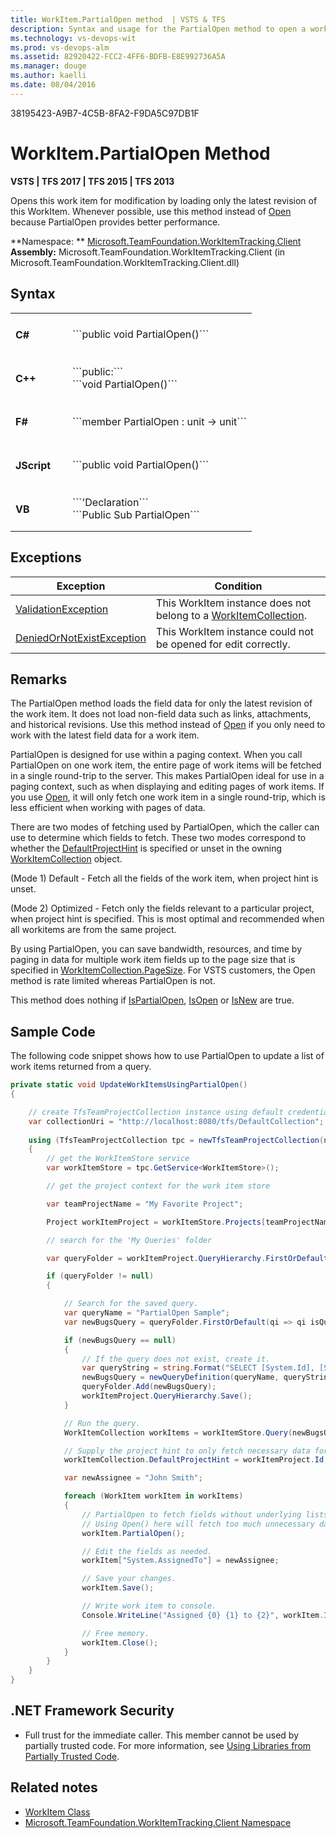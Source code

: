 ```yaml
---
title: WorkItem.PartialOpen method  | VSTS & TFS 
description: Syntax and usage for the PartialOpen method to open a work item for modification when working with Visual Studio Team Services (VSTS) or Team Foundation Server (TFS)  
ms.technology: vs-devops-wit
ms.prod: vs-devops-alm
ms.assetid: 82920422-FCC2-4FF6-BDFB-E8E992736A5A
ms.manager: douge
ms.author: kaelli
ms.date: 08/04/2016
---
```

38195423-A9B7-4C5B-8FA2-F9DA5C97DB1F

# WorkItem.PartialOpen Method


**VSTS | TFS 2017 | TFS 2015 | TFS 2013**

Opens this work item for modification by loading only the latest revision of this WorkItem. Whenever possible, use this method instead of [Open](open.md) because PartialOpen provides better performance.  

**Namespace: **  [Microsoft.TeamFoundation.WorkItemTracking.Client](https://msdn.microsoft.com/library/microsoft.teamfoundation.workitemtracking.client%28v=vs.120%29.aspx)  
**Assembly:**  Microsoft.TeamFoundation.WorkItemTracking.Client (in Microsoft.TeamFoundation.WorkItemTracking.Client.dll)


## Syntax

<table>
<tr>
<td width="75px"> 
<h4>C#</h4>
</td>
<td>
```public void PartialOpen()```
</td>
</tr>

<tr>
<td> 
<h4>C++</h4>
</td>
<td>
```public:```<br/>
```void PartialOpen()```
</td>
</tr>

<tr>
<td> 
<h4>F#</h4>
</td>
<td>
```member PartialOpen : unit -> unit```
</td>
</tr>

<tr>
<td> 
<h4>JScript</h4>
</td>
<td>
```public void PartialOpen()```
</td>
</tr>

<tr>
<td> 
<h4>VB</h4>
</td>
<td>
```'Declaration```<br/>
```Public Sub PartialOpen```
</td>
</tr>
</table>


<!---

<a data-toggle="collapse" href="#expando-agent-pools">C# ▼</a>
<div class="collapse" id="expando-queues"> 
```public void PartialOpen()```
</div>

<a data-toggle="collapse" href="#expando-agent-pools">C++ ▼</a>
<div class="collapse" id="expando-queues"> 
```public:  
void PartialOpen()```
</div>


<a data-toggle="collapse" href="#expando-agent-pools">F# ▼</a>
<div class="collapse" id="expando-queues"> 
```member PartialOpen : unit -> unit```
</div>


<a data-toggle="collapse" href="#expando-agent-pools">JScript ▼</a>
<div class="collapse" id="expando-queues"> 
```public function PartialOpen()```
</div>

<a data-toggle="collapse" href="#expando-agent-pools">VB ▼</a>
<div class="collapse" id="expando-queues"> 
```'Declaration  
Public Sub PartialOpen```
</div>

---> 

## Exceptions

| **Exception** | **Condition** |
| --- | --- |
| [ValidationException](https://msdn.microsoft.com/library/microsoft.teamfoundation.workitemtracking.client.validationexception%28v=vs.120%29.aspx) | This WorkItem instance does not belong to a [WorkItemCollection](https://msdn.microsoft.com/library/microsoft.teamfoundation.workitemtracking.client.workitemcollection%28v=vs.120%29.aspx). |
| [DeniedOrNotExistException](https://msdn.microsoft.com/library/microsoft.teamfoundation.workitemtracking.client.deniedornotexistexception%28v=vs.120%29.aspx) | This WorkItem instance could not be opened for edit correctly. |

## Remarks

The PartialOpen method loads the field data for only the latest revision of the work item. It does not load non-field data such as links, attachments, and historical revisions. Use this method instead of [Open](open.md) if you only need to work with the latest field data for a work item.

PartialOpen is designed for use within a paging context. When you call PartialOpen on one work item, the entire page of work items will be fetched in a single round-trip to the server. This makes PartialOpen ideal for use in a paging context, such as when displaying and editing pages of work items. If you use [Open](open.md), it will only fetch one work item in a single round-trip, which is less efficient when working with pages of data.

There are two modes of fetching used by PartialOpen, which the caller can use to determine which fields to fetch. These two modes correspond to whether the [DefaultProjectHint](https://msdn.microsoft.com/library/microsoft.teamfoundation.workitemtracking.client.workitemcollection.defaultprojecthint%28v=vs.120%29.aspx) is specified or unset in the owning [WorkItemCollection](https://msdn.microsoft.com/library/microsoft.teamfoundation.workitemtracking.client.workitemcollection%28v=vs.120%29.aspx) object.

(Mode 1) Default - Fetch all the fields of the work item, when project hint is unset.

(Mode 2) Optimized - Fetch only the fields relevant to a particular project, when project hint is specified. This is most optimal and recommended when all workitems are from the same project.

By using PartialOpen, you can save bandwidth, resources, and time by paging in data for multiple work item fields up to the page size that is specified in [WorkItemCollection.PageSize](https://msdn.microsoft.com/library/microsoft.teamfoundation.workitemtracking.client.workitemcollection.pagesize%28v=vs.120%29.aspx). For VSTS customers, the Open method is rate limited whereas PartialOpen is not.

This method does nothing if [IsPartialOpen](https://msdn.microsoft.com/en-us/library/microsoft.teamfoundation.workitemtracking.client.workitem.ispartialopen%28v=vs.120%29.aspx), [IsOpen](https://msdn.microsoft.com/library/microsoft.teamfoundation.workitemtracking.client.workitem.isopen%28v=vs.120%29.aspx) or [IsNew](https://msdn.microsoft.com/library/microsoft.teamfoundation.workitemtracking.client.workitem.isnew%28v=vs.120%29.aspx) are true.

## Sample Code

The following code snippet shows how to use PartialOpen to update a list of work items returned from a query.

```CS
private static void UpdateWorkItemsUsingPartialOpen()
{

    // create TfsTeamProjectCollection instance using default credentials
    var collectionUri = "http://localhost:8080/tfs/DefaultCollection";
    
    using (TfsTeamProjectCollection tpc = newTfsTeamProjectCollection(newUri(collectionUri)))
    {
        // get the WorkItemStore service
        var workItemStore = tpc.GetService<WorkItemStore>();

        // get the project context for the work item store

        var teamProjectName = "My Favorite Project";

        Project workItemProject = workItemStore.Projects[teamProjectName];

        // search for the 'My Queries' folder

        var queryFolder = workItemProject.QueryHierarchy.FirstOrDefault(qh => qh isQueryFolder && qh.IsPersonal) asQueryFolder;

        if (queryFolder != null)
        {

            // Search for the saved query.
            var queryName = "PartialOpen Sample";
            var newBugsQuery = queryFolder.FirstOrDefault(qi => qi isQueryDefinition && qi.Name.Equals(queryName)) asQueryDefinition;

            if (newBugsQuery == null)
            {
                // If the query does not exist, create it.
                var queryString = string.Format("SELECT [System.Id], [System.WorkItemType], [System.Title], [System.AssignedTo], [System.State], [System.Tags] FROM WorkItems WHERE [System.TeamProject] = '{0}' AND [System.WorkItemType] = 'Bug' AND [System.State] = 'New'", teamProjectName);
                newBugsQuery = newQueryDefinition(queryName, queryString);
                queryFolder.Add(newBugsQuery);
                workItemProject.QueryHierarchy.Save();
            }

            // Run the query.
            WorkItemCollection workItems = workItemStore.Query(newBugsQuery.QueryText);

            // Supply the project hint to only fetch necessary data for the project.
            workItemCollection.DefaultProjectHint = workItemProject.Id;

            var newAssignee = "John Smith";

            foreach (WorkItem workItem in workItems)
            {
                // PartialOpen to fetch fields without underlying lists for entire query page.
                // Using Open() here will fetch too much unnecessary data, and hence is undesirable.
                workItem.PartialOpen();

                // Edit the fields as needed.
                workItem["System.AssignedTo"] = newAssignee;

                // Save your changes.
                workItem.Save();

                // Write work item to console.
                Console.WriteLine("Assigned {0} {1} to {2}", workItem.Id, workItem.Fields["System.Title"].Value, newAssignee);

                // Free memory.
                workItem.Close();
            }
        }
    }
}
```

## .NET Framework Security

- Full trust for the immediate caller. This member cannot be used by partially trusted code. For more information, see [Using Libraries from Partially Trusted Code](https://msdn.microsoft.com/en-us/library/8skskf63%28v=vs.120%29.aspx).


## Related notes


- [WorkItem Class](https://msdn.microsoft.com/en-us/library/microsoft.teamfoundation.workitemtracking.client.workitem%28v=vs.120%29.aspx)  
- [Microsoft.TeamFoundation.WorkItemTracking.Client Namespace](https://msdn.microsoft.com/en-us/library/microsoft.teamfoundation.workitemtracking.client%28v=vs.120%29.aspx)  
